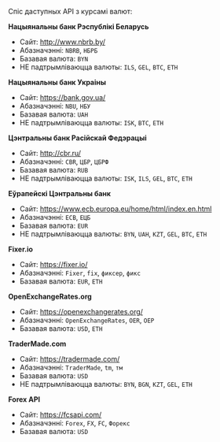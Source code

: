 Спіс даступных API з курсамі валют:

__Нацыянальны банк Рэспублікі Беларусь__
- Сайт: http://www.nbrb.by/
- Абазначэнні: `NBRB`, `НБРБ`
- Базавая валюта: `BYN`
- НЕ падтрымліваюцца валюты: `ILS`, `GEL`, `BTC`, `ETH`

__Нацыянальны банк Украіны__
- Сайт: https://bank.gov.ua/
- Абазначэнні: `NBU`, `НБУ`
- Базавая валюта: `UAH`
- НЕ падтрымліваюцца валюты: `ISK`, `BTC`, `ETH`

__Цэнтральны банк Расійскай Федэрацыі__
- Сайт: http://cbr.ru/
- Абазначэнні: `CBR`, `ЦБР`, `ЦБРФ`
- Базавая валюта: `RUB`
- НЕ падтрымліваюцца валюты: `ISK`, `ILS`, `GEL`, `BTC`, `ETH`

__Еўрапейскі Цэнтральны банк__
- Сайт: https://www.ecb.europa.eu/home/html/index.en.html
- Абазначэнні: `ECB`, `ЕЦБ`
- Базавая валюта: `EUR`
- НЕ падтрымліваюцца валюты: `BYN`, `UAH`, `KZT`, `GEL`, `BTC`, `ETH`

__Fixer.io__
- Сайт: https://fixer.io/
- Абазначэнні: `Fixer`, `fix`, `фиксер`, `фикс`
- Базавая валюта: `EUR`, `ETH`

__OpenExchangeRates.org__
- Сайт: https://openexchangerates.org/
- Абазначэнні: `OpenExchangeRates`, `OER`, `ОЕР`
- Базавая валюта: `USD`, `ETH`

__TraderMade.com__
- Сайт: https://tradermade.com/
- Абазначэнні: `TraderMade`, `tm`, `тм`
- Базавая валюта: `USD`
- НЕ падтрымліваюцца валюты: `BYN`, `BGN`, `KZT`, `GEL`, `ETH`

__Forex API__
- Сайт: https://fcsapi.com/
- Абазначэнні: `Forex`, `FX`, `FC`, `Форекс`
- Базавая валюта: `USD`
